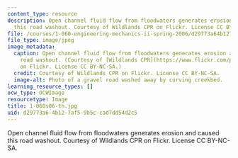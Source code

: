 ```yaml
---
content_type: resource
description: Open channel fluid flow from floodwaters generates erosion and caused
  this road washout. Courtesy of Wildlands CPR on Flickr. License CC BY-NC-SA.
file: /courses/1-060-engineering-mechanics-ii-spring-2006/d29773a64b127af59b5ccad7dd54d2c5_1-060s06-th.jpg
file_type: image/jpeg
image_metadata:
  caption: Open channel fluid flow from floodwaters generates erosion and caused this
    road washout. (Courtesy of [Wildlands CPR](https://www.flickr.com/photos/wildlandscpr/6189740039)
    on Flickr. License CC BY-NC-SA.)
  credit: Courtesy of Wildlands CPR on Flickr. License CC BY-NC-SA.
  image-alt: Photo of a gravel road washed away by curving creekbed.
learning_resource_types: []
ocw_type: OCWImage
resourcetype: Image
title: 1-060s06-th.jpg
uid: d29773a6-4b12-7af5-9b5c-cad7dd54d2c5
---
```

Open channel fluid flow from floodwaters generates erosion and caused this road washout. Courtesy of Wildlands CPR on Flickr. License CC BY-NC-SA.